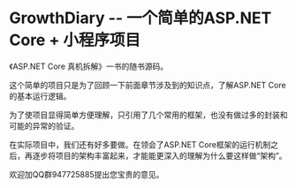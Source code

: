 # GrowthDiary -- 一个简单的ASP.NET Core + 小程序项目
《ASP.NET Core 真机拆解》一书的随书源码。  

这个简单的项目只是为了回顾一下前面章节涉及到的知识点，了解ASP.NET Core的基本运行逻辑。  

为了使项目显得简单方便理解，只引用了几个常用的框架，也没有做过多的封装和可能的异常的验证。  

在实际项目中，我们还有好多要做。在领会了ASP.NET Core框架的运行机制之后，再逐步将项目的架构丰富起来，才能能更深入的理解为什么要这样做“架构”。  


欢迎加QQ群947725885提出您宝贵的意见。
